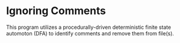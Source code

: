 # Ignoring Comments

This program utilizes a procedurally-driven deterministic finite state automoton (DFA) to identify comments and remove them from file(s).
